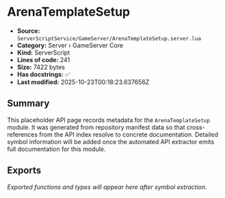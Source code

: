 # ArenaTemplateSetup

- **Source:** `ServerScriptService/GameServer/ArenaTemplateSetup.server.lua`
- **Category:** Server › GameServer Core
- **Kind:** ServerScript
- **Lines of code:** 241
- **Size:** 7422 bytes
- **Has docstrings:** ✅
- **Last modified:** 2025-10-23T00:18:23.637656Z

## Summary

This placeholder API page records metadata for the `ArenaTemplateSetup` module. It was generated
from repository manifest data so that cross-references from the API index resolve to
concrete documentation. Detailed symbol information will be added once the automated
API extractor emits full documentation for this module.

## Exports

_Exported functions and types will appear here after symbol extraction._
